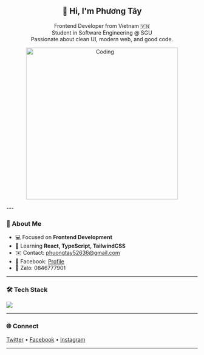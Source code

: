 <h2 align="center">👋 Hi, I'm Phương Tây</h2>
<p align="center">
  Frontend Developer from Vietnam 🇻🇳  
  <br>
  Student in Software Engineering @ SGU  
  <br>
  Passionate about clean UI, modern web, and good code.
</p>
<p align="center">
  <img src="https://cdn.dribbble.com/users/1162077/screenshots/3848914/programmer.gif" width="400" alt="Coding">
</p>
---

### 🧠 About Me  
- 💻 Focused on **Frontend Development**  
- 🌱 Learning **React, TypeScript, TailwindCSS**  
- ✉️ Contact: [phuongtay52636@gmail.com](mailto:phuongtay52636@gmail.com)  
- 💬 Facebook: [Profile](https://www.facebook.com/profile.php?id=61556701409917)  
- 📱 Zalo: 0846777901  

---

### 🛠️ Tech Stack  
<p>
  <img src="https://skillicons.dev/icons?i=html,css,js,ts,react,tailwind,java,nodejs,mysql" />
</p>

---

### 🌐 Connect  
<p>
  <a href="https://twitter.com/phuongtay52636" target="_blank">Twitter</a> •
  <a href="https://fb.com/phuongtay" target="_blank">Facebook</a> •
  <a href="https://instagram.com/phuongtay52636" target="_blank">Instagram</a>
</p>

---



